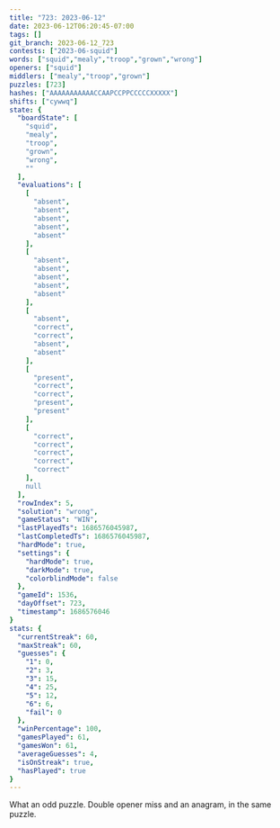 ```yaml
---
title: "723: 2023-06-12"
date: 2023-06-12T06:20:45-07:00
tags: []
git_branch: 2023-06-12_723
contests: ["2023-06-squid"]
words: ["squid","mealy","troop","grown","wrong"]
openers: ["squid"]
middlers: ["mealy","troop","grown"]
puzzles: [723]
hashes: ["AAAAAAAAAAACCAAPCCPPCCCCCXXXXX"]
shifts: ["cywwq"]
state: {
  "boardState": [
    "squid",
    "mealy",
    "troop",
    "grown",
    "wrong",
    ""
  ],
  "evaluations": [
    [
      "absent",
      "absent",
      "absent",
      "absent",
      "absent"
    ],
    [
      "absent",
      "absent",
      "absent",
      "absent",
      "absent"
    ],
    [
      "absent",
      "correct",
      "correct",
      "absent",
      "absent"
    ],
    [
      "present",
      "correct",
      "correct",
      "present",
      "present"
    ],
    [
      "correct",
      "correct",
      "correct",
      "correct",
      "correct"
    ],
    null
  ],
  "rowIndex": 5,
  "solution": "wrong",
  "gameStatus": "WIN",
  "lastPlayedTs": 1686576045987,
  "lastCompletedTs": 1686576045987,
  "hardMode": true,
  "settings": {
    "hardMode": true,
    "darkMode": true,
    "colorblindMode": false
  },
  "gameId": 1536,
  "dayOffset": 723,
  "timestamp": 1686576046
}
stats: {
  "currentStreak": 60,
  "maxStreak": 60,
  "guesses": {
    "1": 0,
    "2": 3,
    "3": 15,
    "4": 25,
    "5": 12,
    "6": 6,
    "fail": 0
  },
  "winPercentage": 100,
  "gamesPlayed": 61,
  "gamesWon": 61,
  "averageGuesses": 4,
  "isOnStreak": true,
  "hasPlayed": true
}
---
```

<!-- more -->
What an odd puzzle. Double opener miss and an anagram, in the same puzzle. 
